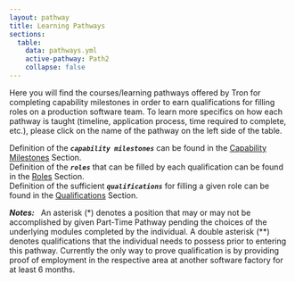 ```yaml
---
layout: pathway
title: Learning Pathways
sections:
  table:
    data: pathways.yml
    active-pathway: Path2
    collapse: false
---
```


Here you will find the courses/learning pathways offered by Tron for completing capability milestones in order to earn qualifications for filling roles on a production software team.  To learn more specifics on how each pathway is taught (timeline, application process, time required to complete, etc.), please click on the name of the pathway on the left side of the table.

Definition of the ***`capability milestones`*** can be found in the <a href="/learning/capabilities">Capability Milestones</a> Section. <br>
Definition of the ***`roles`*** that can be filled by each qualification can be found in the <a href="/learning/qualifications">Roles</a> Section. <br>
Definition of the sufficient ***`qualifications`*** for filling a given role can be found in the <a href="/learning/capabilities">Qualifications</a> Section.

***Notes:*** &nbsp; An asterisk (*) denotes a position that may or may not be accomplished by given Part-Time Pathway pending the choices of the underlying modules completed  by the individual.  A double asterisk (**) denotes qualifications that the individual needs to possess prior to entering this pathway.  Currently the only way to prove qualification is by providing proof of employment in the respective area at another software factory for at least 6 months.